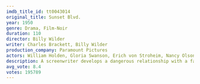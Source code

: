 ```yaml
---
imdb_title_id: tt0043014
original_title: Sunset Blvd.
year: 1950
genre: Drama, Film-Noir
duration: 110
director: Billy Wilder
writer: Charles Brackett, Billy Wilder
production_company: Paramount Pictures
actors: William Holden, Gloria Swanson, Erich von Stroheim, Nancy Olson, Fred Clark, Lloyd Gough, Jack Webb, Franklyn Farnum, Larry J. Blake, Charles Dayton, Cecil B. DeMille, Hedda Hopper, Buster Keaton, Anna Q. Nilsson, H.B. Warner
description: A screenwriter develops a dangerous relationship with a faded film star determined to make a triumphant return.
avg_vote: 8.4
votes: 195789
---
```

